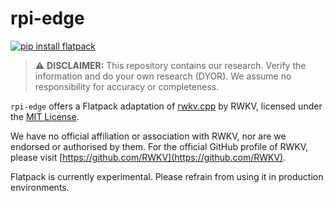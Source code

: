 # rpi-edge

[![pip install flatpack](https://img.shields.io/badge/pip%20install-flatpack-5865f2)](https://pypi.org/project/flatpack/)

> :warning: **DISCLAIMER:** This repository contains our research. Verify the information and do your own research (DYOR). We assume no responsibility for accuracy or completeness.

`rpi-edge` offers a Flatpack adaptation of [rwkv.cpp](https://github.com/RWKV/rwkv.cpp) by RWKV, licensed under the [MIT License](https://github.com/RWKV/rwkv.cpp/blob/master/LICENSE).

We have no official affiliation or association with RWKV, nor are we endorsed or authorised by them. For the official GitHub profile of RWKV, please visit [https://github.com/RWKV](https://github.com/RWKV).

Flatpack is currently experimental. Please refrain from using it in production environments.